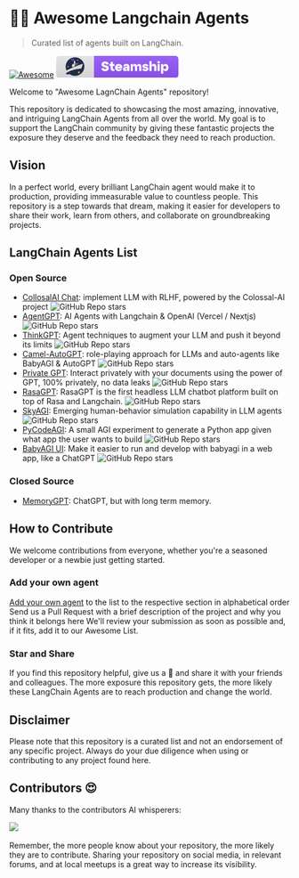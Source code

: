 # 🦜️🔗 Awesome Langchain Agents
> Curated list of agents built on LangChain.

[![Awesome](https://cdn.rawgit.com/sindresorhus/awesome/d7305f38d29fed78fa85652e3a63e154dd8e8829/media/badge.svg)](https://github.com/sindresorhus/awesome) [![Steamship](https://raw.githubusercontent.com/steamship-core/python-client/main/badge.svg)](https://www.steamship.com/build?utm_source=github&utm_medium=badge&utm_campaign=awesome_langchain_agents&utm_id=awesome_langchain_agents)

Welcome to "Awesome LagnChain Agents" repository! 

This repository is dedicated to showcasing the most amazing, innovative, and intriguing LangChain Agents from all over the world. My goal is to support the LangChain community by giving these fantastic projects the exposure they deserve and the feedback they need to reach production.

## Vision
In a perfect world, every brilliant LangChain agent would make it to production, providing immeasurable value to countless people. This repository is a step towards that dream, making it easier for developers to share their work, learn from others, and collaborate on groundbreaking projects.


## LangChain Agents List

### Open Source 

- [CollosalAI Chat](https://github.com/hpcaitech/ColossalAI/tree/main/applications/Chat): implement LLM with RLHF, powered by the Colossal-AI project ![GitHub Repo stars](https://img.shields.io/github/stars/hpcaitech/ColossalAI?style=social)
- [AgentGPT](https://github.com/reworkd/AgentGPT): AI Agents with Langchain & OpenAI (Vercel / Nextjs) ![GitHub Repo stars](https://img.shields.io/github/stars/reworkd/AgentGPT?style=social)
- [ThinkGPT](https://github.com/alaeddine-13/thinkgpt): Agent techniques to augment your LLM and push it beyond its limits ![GitHub Repo stars](https://img.shields.io/github/stars/alaeddine-13/thinkgpt?style=social)
- [Camel-AutoGPT](https://github.com/SamurAIGPT/Camel-AutoGPT): role-playing approach for LLMs and auto-agents like BabyAGI & AutoGPT ![GitHub Repo stars](https://img.shields.io/github/stars/SamurAIGPT/Camel-AutoGPT?style=social)
- [Private GPT](https://github.com/imartinez/privateGPT): Interact privately with your documents using the power of GPT, 100% privately, no data leaks ![GitHub Repo stars](https://img.shields.io/github/stars/imartinez/privateGPT?style=social)
- [RasaGPT](https://github.com/paulpierre/RasaGPT): RasaGPT is the first headless LLM chatbot platform built on top of Rasa and Langchain. ![GitHub Repo stars](https://img.shields.io/github/stars/paulpierre/RasaGPT?style=social)
- [SkyAGI](https://github.com/litanlitudan/skyagi): Emerging human-behavior simulation capability in LLM agents ![GitHub Repo stars](https://img.shields.io/github/stars/litanlitudan/skyagi?style=social)
- [PyCodeAGI](https://github.com/chakkaradeep/pyCodeAGI): A small AGI experiment to generate a Python app given what app the user wants to build ![GitHub Repo stars](https://img.shields.io/github/stars/chakkaradeep/pyCodeAGI?style=social)
- [BabyAGI UI](https://github.com/miurla/babyagi-ui): Make it easier to run and develop with babyagi in a web app, like a ChatGPT ![GitHub Repo stars](https://img.shields.io/github/stars/miurla/babyagi-ui?style=social)

### Closed Source 

- [MemoryGPT](https://memorygpt.io/): ChatGPT, but with long term memory.


## How to Contribute
We welcome contributions from everyone, whether you're a seasoned developer or a newbie just getting started.

### Add your own agent
[Add your own agent](https://github.com/eniascailliau/awesome-langchain-agents/edit/main/README.md) to the list to the respective section in alphabetical order
Send us a Pull Request with a brief description of the project and why you think it belongs here
We'll review your submission as soon as possible and, if it fits, add it to our Awesome List.

### Star and Share
If you find this repository helpful, give us a 🌟 and share it with your friends and colleagues. The more exposure this repository gets, the more likely these LangChain Agents are to reach production and change the world.

## Disclaimer
Please note that this repository is a curated list and not an endorsement of any specific project. Always do your due diligence when using or contributing to any project found here.

## Contributors 😍

Many thanks to the contributors AI whisperers:

<a href="https://github.com/eniascailliau/awesome-langchain-agents/graphs/contributors">
  <img src="https://contrib.rocks/image?repo=eniascailliau/awesome-langchain-agents" />
</a>

Remember, the more people know about your repository, the more likely they are to contribute. Sharing your repository on social media, in relevant forums, and at local meetups is a great way to increase its visibility.
